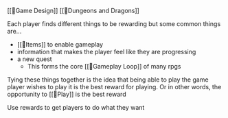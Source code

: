 [[🌳Game Design]] [[🌳Dungeons and Dragons]]

Each player finds different things to be rewarding but some common things are...
- [[🌰Items]] to enable gameplay
- information that makes the player feel like they are progressing
- a new quest 
	- This forms the core [[🌰Gameplay Loop]] of many rpgs

 Tying these things together is the idea that being able to play the game player wishes to play it is the best reward for playing. Or in other words, the opportunity to [[🌱Play]] is the best reward

 Use rewards to get players to do what they want